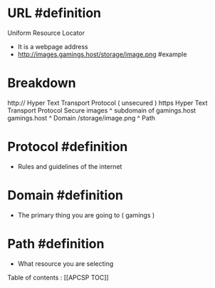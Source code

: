 # URL #definition
Uniform Resource Locator 
* It is a webpage address 
* http://images.gamings.host/storage/image.png #example

# Breakdown
http://
Hyper Text Transport Protocol ( unsecured )
https
Hyper Text Transport Protocol Secure
images
^ subdomain of gamings.host
gamings.host
^ Domain
/storage/image.png
^ Path

# Protocol #definition 
* Rules and guidelines of the internet

# Domain #definition 
* The primary thing you are going to ( gamings )

# Path #definition 
* What resource you are selecting


Table of contents : [[APCSP TOC]]

